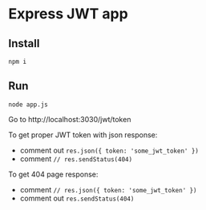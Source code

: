 # Express JWT app

## Install
```
npm i
```

## Run
```
node app.js
```
Go to http://localhost:3030/jwt/token

To get proper JWT token with json response:
* comment out `res.json({ token: 'some_jwt_token' })`
* comment `// res.sendStatus(404)`

To get 404 page response:
* comment  `// res.json({ token: 'some_jwt_token' })`
* comment out `res.sendStatus(404)`
